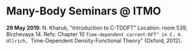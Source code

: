 # Many-Body Seminars @ ITMO

**29 May 2019**: 
N. Kharuk, "Introduction to C-TDDFT"
Location: room 539, Birzhevaya 14.
Refs: Chapter 10 ``Time-dependent current-DFT" in C. A. Ullrich, ``Time-Dependent Density-Functional Theory" (Oxford, 2012). 


